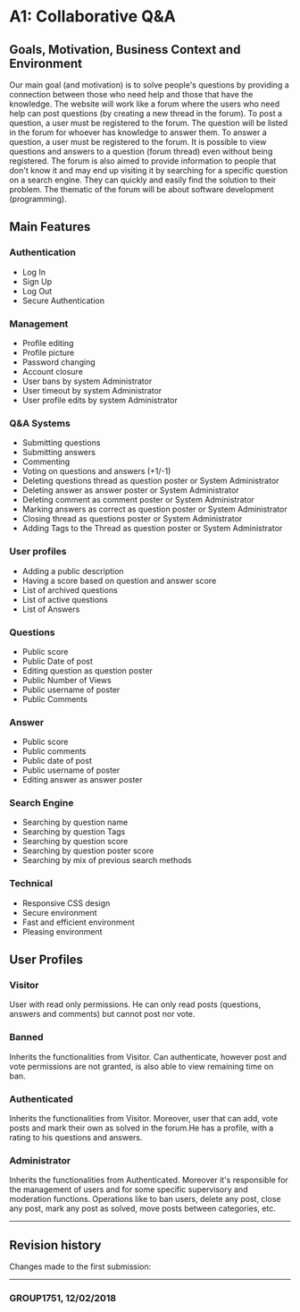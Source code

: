 # A1: Collaborative Q&A

## Goals, Motivation, Business Context and Environment
Our main goal (and motivation) is to solve people's questions by providing a connection between those who need help and those that 
 have the knowledge. The website will work like a forum where the users who need help can post questions (by creating a new thread in
 the forum). To post a question, a user must be registered to the forum. The question will be listed in the forum for whoever has
 knowledge to answer them. To answer a question, a user must be registered to the forum.
	It is possible to view questions and answers to a question (forum thread) even without being registered.
	The forum is also aimed to provide information to people that don't know it and may end up visiting it by searching for a 
  specific question on a search engine. They can quickly and easily find the solution to their problem.
	The thematic of the forum will be about software development (programming).

	
## Main Features
### Authentication
 - Log In
 - Sign Up
 - Log Out
 - Secure Authentication
### Management
 - Profile editing
 - Profile picture
 - Password changing
 - Account closure
 - User bans by system Administrator
 - User timeout by system Administrator
 - User profile edits by system Administrator
### Q&A Systems
 - Submitting questions
 - Submitting answers
 - Commenting
 - Voting on questions and answers (+1/-1)
 - Deleting questions thread as question poster or System Administrator
 - Deleting answer as answer poster or System Administrator
 - Deleting comment as comment poster or System Administrator
 - Marking answers as correct as question poster or System Administrator
 - Closing thread as questions poster or System Administrator
 - Adding Tags to the Thread as question poster or System Administrator
### User profiles
 - Adding a public description
 - Having a score based on question and answer score
 - List of archived questions
 - List of active questions
 - List of Answers
### Questions
 - Public score
 - Public Date of post
 - Editing question as question poster
 - Public Number of Views
 - Public username of poster
 - Public Comments
### Answer
 - Public score
 - Public comments
 - Public date of post
 - Public username of poster
 - Editing answer as answer poster
### Search Engine
 - Searching by question name
 - Searching by question Tags
 - Searching by question score
 - Searching by question poster score
 - Searching by mix of previous search methods
### Technical
 - Responsive CSS design
 - Secure environment
 - Fast and efficient environment
 - Pleasing environment
## User Profiles
 ### Visitor
  User with read only permissions. He can only read posts (questions, answers and comments) but cannot 
post nor vote.
### Banned
  Inherits the functionalities from Visitor. Can authenticate, however post and vote permissions are not 
granted, is also able to view remaining time on ban.
### Authenticated
  Inherits the functionalities from Visitor. Moreover, user that can add, vote posts and mark their own 
as solved in the forum.He has a profile, with a rating to his questions and answers. 
### Administrator
  Inherits the functionalities from Authenticated. Moreover it's responsible for the management of users 
and for some specific supervisory and moderation functions. Operations like to ban users, delete any post,
close any post, mark any post as solved, move posts between categories, etc.
	
	
***
## Revision history
 
Changes made to the first submission:

***
 
###  GROUP1751, 12/02/2018
